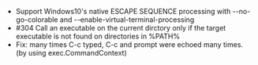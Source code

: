 * Support Windows10's native ESCAPE SEQUENCE processing with --no-go-colorable and --enable-virtual-terminal-processing
* #304 Call an executable on the current dirctory only if the target executable is not found on directories in %PATH%
* Fix: many times C-c typed, C-c and prompt were echoed many times.(by using exec.CommandContext)
